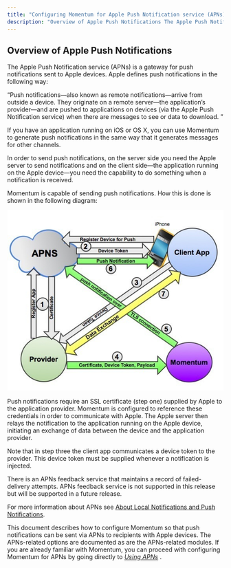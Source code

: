 ```yaml
---
title: "Configuring Momentum for Apple Push Notification service (APNs)"
description: "Overview of Apple Push Notifications The Apple Push Notification service AP Ns is a gateway for push notifications sent to Apple devices Apple defines push notifications in the following way Push notifications also known as remote notifications arrive from outside a device They originate on a remote server the application’s..."
---
```


## <a name="apns.overview"></a> Overview of Apple Push Notifications

<a name="apns.overview.start"></a> The Apple Push Notification service (APNs) is a gateway for push notifications sent to Apple devices. Apple defines push notifications in the following way:

“Push notifications—also known as remote notifications—arrive from outside a device. They originate on a remote server—the application’s provider—and are pushed to applications on devices (via the Apple Push Notification service) when there are messages to see or data to download. ”

If you have an application running on iOS or OS X, you can use Momentum to generate push notifications in the same way that it generates messages for other channels.

In order to send push notifications, on the server side you need the Apple server to send notifications and on the client side—the application running on the Apple device—you need the capability to do something when a notification is received.

Momentum is capable of sending push notifications. How this is done is shown in the following diagram:

<a name="apns.overview.figure"></a> 


![](images/apple_push.jpg)

Push notifications require an SSL certificate (step one) supplied by Apple to the application provider. Momentum is configured to reference these credentials in order to communicate with Apple. The Apple server then relays the notification to the application running on the Apple device, initiating an exchange of data between the device and the application provider.

Note that in step three the client app communicates a device token to the provider. This device token must be supplied whenever a notification is injected.

There is an APNs feedback service that maintains a record of failed-delivery attempts. APNs feedback service is not supported in this release but will be supported in a future release.

For more information about APNs see [About Local Notifications and Push Notifications](http://developer.apple.com/library/ios/#documentation/NetworkingInternet/Conceptual/RemoteNotificationsPG/Introduction.html).

This document describes how to configure Momentum so that push notifications can be sent via APNs to recipients with Apple devices. The APNs-related options are documented as are the APNs-related modules. If you are already familiar with Momentum, you can proceed with configuring Momentum for APNs by going directly to [*Using APNs*](/momentum/3/3-push/apns-using) .

